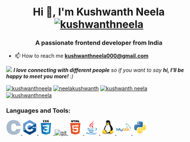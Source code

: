 <h1 align="center">Hi 👋, I'm Kushwanth Neela <br><a href="https://twitter.com/kushwanthneela" target="blank"><img src="https://img.shields.io/twitter/follow/kushwanthneela?logo=twitter&style=for-the-badge" alt="kushwanthneela" /></a></h1>
<h3 align="center">A passionate frontend developer from India</h3>

- 📫 How to reach me **kushwanthneela000@gmail.com**

<img src="https://media.giphy.com/media/LnQjpWaON8nhr21vNW/giphy.gif" width="60"> <em><b>I love connecting with different people</b> so if you want to say <b>hi, I'll be happy to meet you more!</b> :)</em>
<p align="left">
<a href="https://twitter.com/kushwanthneela" target="blank"><img align="center" src="https://cdn.jsdelivr.net/npm/simple-icons@3.0.1/icons/twitter.svg" alt="kushwanthneela" height="30" width="40" /></a>
<a href="https://linkedin.com/in/neelakushwanth" target="blank"><img align="center" src="https://cdn.jsdelivr.net/npm/simple-icons@3.0.1/icons/linkedin.svg" alt="neelakushwanth" height="30" width="40" /></a>
<a href="https://fb.com/kushwanth neela" target="blank"><img align="center" src="https://cdn.jsdelivr.net/npm/simple-icons@3.0.1/icons/facebook.svg" alt="kushwanth neela" height="30" width="40" /></a>
<a href="https://instagram.com/kushwanthneela" target="blank"><img align="center" src="https://cdn.jsdelivr.net/npm/simple-icons@3.0.1/icons/instagram.svg" alt="kushwanthneela" height="30" width="40" /></a>
</p>

<h3 align="left">Languages and Tools:</h3>
<p align="left"> <a href="https://www.cprogramming.com/" target="_blank"> <img src="https://raw.githubusercontent.com/devicons/devicon/master/icons/c/c-original.svg" alt="c" width="40" height="40"/> </a> <a href="https://www.w3schools.com/cpp/" target="_blank"> <img src="https://raw.githubusercontent.com/devicons/devicon/master/icons/cplusplus/cplusplus-original.svg" alt="cplusplus" width="40" height="40"/> </a> <a href="https://www.w3schools.com/css/" target="_blank"> <img src="https://raw.githubusercontent.com/devicons/devicon/master/icons/css3/css3-original-wordmark.svg" alt="css3" width="40" height="40"/> </a> <a href="https://git-scm.com/" target="_blank"> <img src="https://www.vectorlogo.zone/logos/git-scm/git-scm-icon.svg" alt="git" width="40" height="40"/> </a> <a href="https://www.w3.org/html/" target="_blank"> <img src="https://raw.githubusercontent.com/devicons/devicon/master/icons/html5/html5-original-wordmark.svg" alt="html5" width="40" height="40"/> </a> <a href="https://www.java.com" target="_blank"> <img src="https://raw.githubusercontent.com/devicons/devicon/master/icons/java/java-original.svg" alt="java" width="40" height="40"/> </a> <a href="https://www.linux.org/" target="_blank"> <img src="https://raw.githubusercontent.com/devicons/devicon/master/icons/linux/linux-original.svg" alt="linux" width="40" height="40"/> </a> <a href="https://www.mysql.com/" target="_blank"> <img src="https://raw.githubusercontent.com/devicons/devicon/master/icons/mysql/mysql-original-wordmark.svg" alt="mysql" width="40" height="40"/> </a> <a href="https://www.python.org" target="_blank"> <img src="https://raw.githubusercontent.com/devicons/devicon/master/icons/python/python-original.svg" alt="python" width="40" height="40"/> </a> </p>
